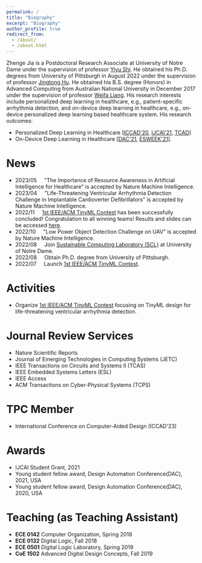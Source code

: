 ```yaml
---
permalink: /
title: "Biography"
excerpt: "Biography"
author_profile: true
redirect_from: 
  - /about/
  - /about.html
---
```

Zhenge Jia is a Postdoctoral Research Associate at University of Notre Dame under the supervision of professor [Yiyu Shi](https://www3.nd.edu/~scl/index.html). He obtained his Ph.D. degrees from University of Pittsburgh in August 2022 under the supervision of professor [Jingtong Hu](https://sites.pitt.edu/~jthu/index.html). He obtained his B.S. degree (Honors) in Advanced Computing from Australian National University in December 2017 under the supervision of professor [Weifa Liang](https://www.cs.cityu.edu.hk/~weliang/). His research interests include personalized deep learning in healthcare, e.g., patient-specific arrhythmia detection, and on-device deep learning in healthcare, e.g., on-device personalized deep learning based healthcare system.
His research outcomes: 
* Personalized Deep Learning in Healthcare [[ICCAD'20](https://dl.acm.org/doi/abs/10.1145/3400302.3415774?casa_token=tqZyGxa0C34AAAAA:gulGfir-bcDA-Y5VLTB6Dofwk20T4rGazQjxrxcH10hyNhrpHaW5vocT9eviqRBDMvYE_553wDGq7ao), [IJCAI'21](https://www.ijcai.org/proceedings/2021/0359.pdf), [TCAD](https://ieeexplore.ieee.org/document/9743335)]
* On-Device Deep Learning in Healthcare [[DAC'21](https://ieeexplore.ieee.org/document/9586123/metrics#metrics), [ESWEEK'21](https://dl.acm.org/doi/10.1145/3476987)].


# News
* 2023/05 &nbsp; &nbsp;    "The Importance of Resource Awareness in Artificial Intelligence for Healthcare" is accepted by Nature Machine Intelligence.
* 2023/04 &nbsp; &nbsp;    "Life-Threatening Ventricular Arrhythmia Detection Challenge in Implantable Cardioverter Defibrillators" is accepted by Nature Machine Intelligence.
* 2022/11 &nbsp; &nbsp;    [1st IEEE/ACM TinyML Contest](https://tinymlcontest.github.io/TinyML-Design-Contest/) has been successfully concluded! Congratulation to all winning teams! Results and slides can be accessed [here](https://tinymlcontest.github.io/TinyML-Design-Contest/Winners.html).
* 2022/10 &nbsp; &nbsp;    "Low Power Object Detection Challenge on UAV" is accepted by Nature Machine Intelligence.
* 2022/08 &nbsp; &nbsp;    Join [Sustainable Computing Laboratory (SCL)](https://www3.nd.edu/~scl/index.html) at University of Notre Dame.
* 2022/08 &nbsp; &nbsp;    Obtain Ph.D. degree from University of Pittsburgh.
* 2022/07 &nbsp; &nbsp;    Launch [1st IEEE/ACM TinyML Contest](https://tinymlcontest.github.io/TinyML-Design-Contest/).

<!--# Conference Program Committee Services
-->

# Activities
* Organize [1st IEEE/ACM TinyML Contest](https://tinymlcontest.github.io/TinyML-Design-Contest/) focusing on TinyML design for life-threatening ventricular arrhythmia detection. 

# Journal Review Services
* Nature Scientific Reports
* Journal of Emerging Technologies in Computing Systems (JETC)
* IEEE Transactions on Circuits and Systems II (TCAS)
* IEEE Embedded Systems Letters (ESL)
* IEEE Access
* ACM Transactions on Cyber-Physical Systems (TCPS)

# TPC Member
* International Conference on Computer-Aided Design (ICCAD'23)

# Awards
* IJCAI Student Grant, 2021
* Young student fellow award, Design Automation Conference(DAC), 2021, USA 
* Young student fellow award, Design Automation Conference(DAC), 2020, USA

# Teaching (as Teaching Assistant)
* **ECE 0142** Computer Organization, Spring 2018
* **ECE 0132** Digital Logic, Fall 2018
* **ECE 0501** Digital Logic Laboratory, Spring 2019
* **CoE 1502** Advanced Digital Design Concepts, Fall 2019